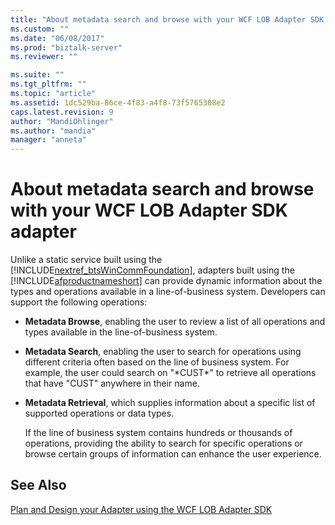 ```yaml
---
title: "About metadata search and browse with your WCF LOB Adapter SDK adapter | Microsoft Docs"
ms.custom: ""
ms.date: "06/08/2017"
ms.prod: "biztalk-server"
ms.reviewer: ""

ms.suite: ""
ms.tgt_pltfrm: ""
ms.topic: "article"
ms.assetid: 1dc529ba-86ce-4f83-a4f8-73f5765308e2
caps.latest.revision: 9
author: "MandiOhlinger"
ms.author: "mandia"
manager: "anneta"
---
```

# About metadata search and browse with your WCF LOB Adapter SDK adapter
Unlike a static service built using the [!INCLUDE[nextref_btsWinCommFoundation](../../includes/nextref-btswincommfoundation-md.md)], adapters built using the [!INCLUDE[afproductnameshort](../../includes/afproductnameshort-md.md)] can provide dynamic information about the types and operations available in a line-of-business system. Developers can support the following operations:  
  
- **Metadata Browse**, enabling the user to review a list of all operations and types available in the line-of-business system.  
  
- **Metadata Search**, enabling the user to search for operations using different criteria often based on the line of business system. For example, the user could search on "*CUST\*" to retrieve all operations that have "CUST" anywhere in their name.  
  
- **Metadata Retrieval**, which supplies information about a specific list of supported operations or data types.  
  
  If the line of business system contains hundreds or thousands of operations, providing the ability to search for specific operations or browse certain groups of information can enhance the user experience.  
  
## See Also  
 [Plan and Design your Adapter using the WCF LOB Adapter SDK ](plan-and-design-your-adapter-using-the-wcf-lob-adapter-sdk.md)
